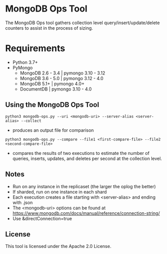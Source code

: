 # MongoDB Ops Tool

The MongoDB Ops tool gathers collection level query/insert/update/delete counters to assist in the process of sizing. 

# Requirements
 - Python 3.7+
 - PyMongo
   - MongoDB 2.6 - 3.4 | pymongo 3.10 - 3.12
   - MongoDB 3.6 - 5.0 | pymongo 3.12 - 4.0
   - MongoDB 5.1+      | pymongo 4.0+
   - DocumentDB        | pymongo 3.10 - 4.0

## Using the MongoDB Ops Tool
`python3 mongodb-ops.py --uri <mongodb-uri> --server-alias <server-alias> --collect`
- produces an output file for comparison

`python3 mongodb-ops.py --compare --file1 <first-compare-file> --file2 <second-compare-file>`
- compares the results of two executions to estimate the number of queries, inserts, updates, and deletes per second at the collection level.

## Notes
- Run on any instance in the replicaset (the larger the oplog the better)
- If sharded, run on one instance in each shard
- Each execution creates a file starting with \<server-alias> and ending with .json
- The \<mongodb-uri> options can be found at https://www.mongodb.com/docs/manual/reference/connection-string/
- Use &directConnection=true

## License
This tool is licensed under the Apache 2.0 License. 
